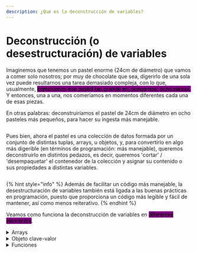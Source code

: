 ```yaml
---
description: ¿Qué es la deconstrucción de variables?
---
```


# Deconstrucción (o desestructuración) de variables

Imaginemos que tenemos un pastel enorme (24cm de diámetro) que vamos a comer solo nosotros; por muy de chocolate que sea, digerirlo de una sola vez puede resultarnos una tarea demasiado compleja, con lo que, usualmente, <mark style="background-color:purple;">cortaríamos ese pastel tan grande en, pongamos, ocho piezas.</mark> Y entonces, una a una, nos comeríamos en momentos diferentes cada una de esas piezas.&#x20;

En otras palabras: deconstruiríamos el pastel de 24cm de diámetro en ocho pasteles más pequeños, para hacer su ingesta más manejable.

<figure><img src="https://estaticos.dulcear.com/image/cache/catalog/Sulu/4-550x550.jpg.webp" alt=""><figcaption></figcaption></figure>



Pues bien, ahora el pastel es una colección de datos formada por un conjunto de distintas tuplas, arrays, u objetos, y, para convertirlo en algo más digerible (en términos de programación: más manejable), queremos deconstruirlo en distintos pedazos, es decir, queremos 'cortar' / 'desempaquetar' el contenedor de la colección y asignar su contenido o sus propiedades a distintas variables.

<figure><img src="https://encrypted-tbn0.gstatic.com/images?q=tbn:ANd9GcQjDzYPQv42TTFFOLZeKD4PX6cpCwcSuwMfBTD8gcrh3w6Apa0LUJfTGyg9BHplWB1vsBg&#x26;usqp=CAU" alt=""><figcaption></figcaption></figure>

{% hint style="info" %}
Además de facilitar un código más manejable, la desestructuración de variables también está ligada a las buenas prácticas en programación, puesto que proporciona un código más legible y fácil de mantener, así como menos reiterativo.
{% endhint %}

Veamos como funciona la deconstrucción de variables en <mark style="background-color:purple;">diferentes elementos</mark>.

<details>

<summary>Arrays</summary>

```
let alimentacion = ['pancake y zumo de pomelo', 'huevos rotos y yogur', 'pimientos con hamburguesa de atún y helado'];
```



Cómo accederíamos a los valores <mark style="background-color:$primary;">sin deconstruirla</mark>:

```
console.log(`desayuno: ${alimentacion[0]}, comida: ${alimentacion[1]}, cena: ${alimentacion[2]}`);


Resultado:

"desayuno: pancake y zumo de pomelo, comida: huevos rotos y yogur, cena: pimientos con hamburguesa de atún y helado"

```



Cómo accedemos a los valores <mark style="background-color:yellow;">después de deconstruirla:</mark>

```
let [desayuno, comida, cena] = alimentacion; --> esta es la deconstrucción

console.log(desayuno); --> resultado: "pancake y zumo de pomelo"
console.log(comida); --> resultado: "huevos rotos y yogur"
console.log(cena); --> resultado: "pimientos con hamburguesa de atún y helado"
```



**También podemos** elegir los elementos que deseamos deconstruir:

```
let alimentacion = ['pancake y zumo de pomelo', 'huevos rotos y yogur', 'pimientos con hamburguesa de atún y helado'];

let [desayuno, , cena] = alimentacion


console.log(desayuno); --> resultado: "pancake y zumo de pomelo"
console.log(cena); --> resultado: "pimientos con hamburguesa de atún y helado"
```



**También podemos** intercambiar las variables:

```
const clima_hoy = ['nuboso', 'lluvia', 'sol'];

console.log(clima_hoy); --> resultado --> ["nuboso","lluvia","sol"]


[clima_hoy[2], clima_hoy[1]] = [clima_hoy[1], clima_hoy[2]];

console.log(clima_hoy);  --> resultado --> ["nuboso","sol","lluvia"]
```



**También podemos** asignar varios elementos a una sola variable:

```
let alimentacion = ['pancake y zumo de pomelo', 'huevos rotos y yogur', 'pimientos con hamburguesa de atún y helado'];

let [desayuno, ...cena] = alimentacion

console.log(desayuno); --> resultado --> "pancake y zumo de pomelo"
console.log(cena); --> resultado --> ["huevos rotos y yogur","pimientos con hamburguesa de atún y helado"]
```

</details>

<details>

<summary>Objeto clave-valor</summary>

```
let usuario = {nombre: "Maite", edad: 28, ciudad: "La Habana"};
```



Cómo accederíamos a los valores <mark style="background-color:$primary;">sin deconstruirla</mark>:

```
console.log(`su nombre es ${usuario.nombre}, de ${usuario.edad} años, con origen en ${usuario.ciudad}`);


Resultado:

"su nombre es Maite, de 28 años, con origen en La Habana"
```



Cómo accedemos a los valores <mark style="background-color:yellow;">después de deconstruirla:</mark>

```
let { nombre, edad, ciudad } = usuario; --> la deconstruimos


console.log(`su nombre es ${nombre}, de ${edad} años, con origen en ${ciudad}`); --> accedemos a sus valores



Resultado: 

"su nombre es Maite, de 28 años, con origen en La Habana"
```



**También podemos** alterar el nombre de las variables:

```
let { nombre, edad: años, ciudad: origen } = usuario;

console.log(`su nombre es ${nombre}, de ${años} años, con origen en ${origen}`);


Resultado: 

"su nombre es Maite, de 28 años, con origen en La Habana"
```



**También podemos** usarlo en bucles:

```
let usuarios = [
    { nombre: 'Maite', edad: 28, ciudad: 'La Habana' },
    { nombre: 'Koko', edad: 28, ciudad: 'San Sebastián' },
    { nombre: 'Aleida', edad: 60, ciudad: 'La Habana' },
    { nombre: 'Imala', edad: 60, ciudad: 'San Sebastián' }
];


for (let { nombre, edad: años, ciudad: origen } of usuarios) {

    console.log(`su nombre es ${nombre}, de ${años} años, con origen en ${origen}`);
}


Resultado:

"su nombre es Maite, de 28 años, con origen en La Habana"
"su nombre es Koko, de 28 años, con origen en San Sebastián"
"su nombre es Aleida, de 60 años, con origen en La Habana"
"su nombre es Imala, de 60 años, con origen en San Sebastián"
```



**También podemos** asignarle valores por defecto:

```
let usuarios = [

  { nombre: "Maite", suscrita: true },
  { nombre: "Amatxito" },
  
];


for (let { nombre, suscrita = true } of usuarios) {

    console.log(`¿${nombre} está suscrita? ${suscrita}`);
}



Resultado:

"¿Maite está suscrita? true"
"¿Amatxito está suscrita? true" --> si no especificamos lo contrario al definir este usuario, el valor por defecto será true.
```



**También podemos** realizar deconstrucciones anidadas:

```
const persona = {
  nombre: 'Maite',
  pasiones: {
    literatura: 'terror',
    musica: 'r&b'
  }
};

const { nombre, pasiones: {literatura, musica} } = persona;


console.log(`A ${nombre} le apasionan: la literatura de ${literatura} y la música ${musica}`);



Resultado:

"A Maite le apasionan: la literatura de terror y la música r&b"
```

</details>

<details>

<summary>Funciones</summary>

Cómo accederíamos a los valores <mark style="background-color:$primary;">sin deconstruirla</mark>:

```
function buenosDias (saludo) {

    const nombre = saludo.nombre;
    const mensaje = saludo.mensaje;
    
console.log(`Buenos días ${nombre}, ${mensaje}.`);

}

buenosDias({ nombre: 'Amatxito', mensaje: 'te quiero'});



Resultado:
"Buenos días Amatxito, te quiero."
```

Cómo accedemos a los valores <mark style="background-color:yellow;">después de deconstruirla:</mark>

```

function buenosDias ( {nombre, mensaje} ) {

    console.log(`Buenos días ${nombre}, ${mensaje}.`);
}


const amatxito = { nombre: 'Amatxito', mensaje: 'te quiero'};

buenosDias(amatxito);


Resultado:

"Buenos días Amatxito, te quiero."
```

</details>
